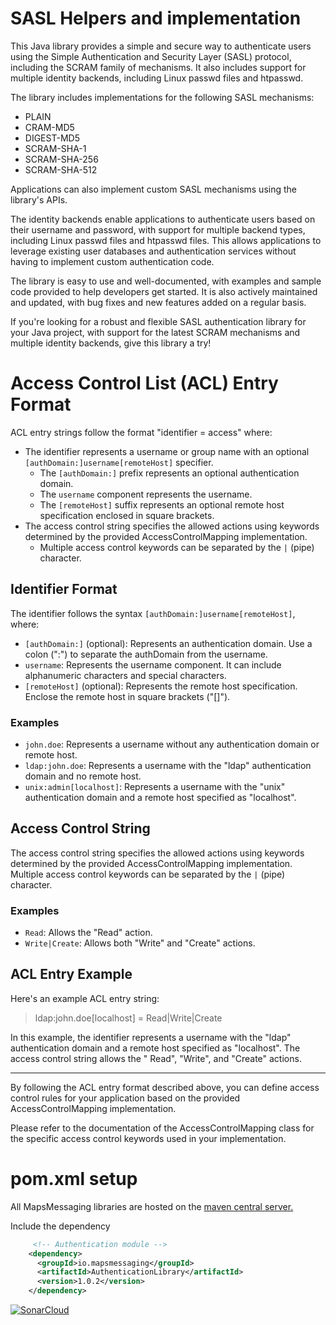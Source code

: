 # SASL Helpers and implementation

This Java library provides a simple and secure way to authenticate users using the Simple Authentication and Security Layer (SASL) protocol, including the SCRAM family of
mechanisms. It also includes support for multiple identity backends, including Linux passwd files and htpasswd.

The library includes implementations for the following SASL mechanisms:

* PLAIN
* CRAM-MD5
* DIGEST-MD5
* SCRAM-SHA-1
* SCRAM-SHA-256
* SCRAM-SHA-512

Applications can also implement custom SASL mechanisms using the library's APIs.

The identity backends enable applications to authenticate users based on their username and password, with support for multiple backend types, including Linux passwd files and
htpasswd files. This allows applications to leverage existing user databases and authentication services without having to implement custom authentication code.

The library is easy to use and well-documented, with examples and sample code provided to help developers get started. It is also actively maintained and updated, with bug fixes
and new features added on a regular basis.

If you're looking for a robust and flexible SASL authentication library for your Java project, with support for the latest SCRAM mechanisms and multiple identity backends, give
this library a try!

# Access Control List (ACL) Entry Format

ACL entry strings follow the format "identifier = access" where:

- The identifier represents a username or group name with an optional `[authDomain:]username[remoteHost]` specifier.
    - The `[authDomain:]` prefix represents an optional authentication domain.
    - The `username` component represents the username.
    - The `[remoteHost]` suffix represents an optional remote host specification enclosed in square brackets.
- The access control string specifies the allowed actions using keywords determined by the provided AccessControlMapping implementation.
    - Multiple access control keywords can be separated by the `|` (pipe) character.

## Identifier Format

The identifier follows the syntax `[authDomain:]username[remoteHost]`, where:

- `[authDomain:]` (optional): Represents an authentication domain. Use a colon (":") to separate the authDomain from the username.
- `username`: Represents the username component. It can include alphanumeric characters and special characters.
- `[remoteHost]` (optional): Represents the remote host specification. Enclose the remote host in square brackets ("[]").

### Examples

- `john.doe`: Represents a username without any authentication domain or remote host.
- `ldap:john.doe`: Represents a username with the "ldap" authentication domain and no remote host.
- `unix:admin[localhost]`: Represents a username with the "unix" authentication domain and a remote host specified as "localhost".

## Access Control String

The access control string specifies the allowed actions using keywords determined by the provided AccessControlMapping implementation. Multiple access control keywords can be
separated by the `|` (pipe) character.

### Examples

- `Read`: Allows the "Read" action.
- `Write|Create`: Allows both "Write" and "Create" actions.

## ACL Entry Example

Here's an example ACL entry string:

> ldap:john.doe[localhost] = Read|Write|Create

In this example, the identifier represents a username with the "ldap" authentication domain and a remote host specified as "localhost". The access control string allows the "
Read", "Write", and "Create" actions.


---

By following the ACL entry format described above, you can define access control rules for your application based on the provided AccessControlMapping implementation.

Please refer to the documentation of the AccessControlMapping class for the specific access control keywords used in your implementation.

# pom.xml setup

All MapsMessaging libraries are hosted on the [maven central server.](https://central.sonatype.com/search?smo=true&q=mapsmessaging)

Include the dependency

``` xml
     <!-- Authentication module -->
    <dependency>
      <groupId>io.mapsmessaging</groupId>
      <artifactId>AuthenticationLibrary</artifactId>
      <version>1.0.2</version>
    </dependency>
```   

[![SonarCloud](https://sonarcloud.io/images/project_badges/sonarcloud-white.svg)](https://sonarcloud.io/summary/new_code?id=Authentication_Library)
